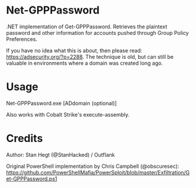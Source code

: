 # Net-GPPPassword
.NET implementation of Get-GPPPassword. Retrieves the plaintext password and other information for accounts pushed through Group Policy Preferences.

If you have no idea what this is about, then please read: https://adsecurity.org/?p=2288. The technique is old, but can still be valuable in environments where a domain was created long ago.

# Usage
Net-GPPPassword.exe [ADdomain (optional)]

Also works with Cobalt Strike's execute-assembly.

# Credits
Author: Stan Hegt (@StanHacked) / Outflank

Original PowerShell implementation by Chris Campbell (@obscuresec): https://github.com/PowerShellMafia/PowerSploit/blob/master/Exfiltration/Get-GPPPassword.ps1
